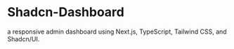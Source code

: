 # Shadcn-Dashboard
 a responsive admin dashboard using Next.js, TypeScript, Tailwind CSS, and Shadcn/UI.
